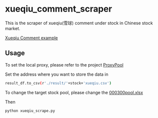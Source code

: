 # xueqiu_comment_scraper

This is the scraper of xueqiu(雪球) comment under stock in Chinese stock market. 

[Xueqiu Comment example](https://xueqiu.com/S/SZ000001)

## Usage

To set the local proxy, please refer to the project [ProxyPool](https://github.com/Python3WebSpider/ProxyPool?tab=readme-ov-file)

Set the address where you want to store the data in

```bash
result_df.to_csv(r'./result/'+stock+'xueqiu.csv')
```

To change the target stock pool, please change the [000300pool.xlsx](./000300pool.xlsx)

Then

```bash
python xueqiu_scrape.py
```
